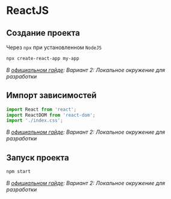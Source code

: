 # ReactJS
## Создание проекта
Через `npx` при установленном `NodeJS`
```sh
npx create-react-app my-app
```
_В [официальном гайде](https://ru.reactjs.org/tutorial/tutorial.html#setup-option-2-local-development-environment): Вариант 2: Локальное окружение для разработки_

## Импорт зависимостей
```js
import React from 'react';
import ReactDOM from 'react-dom';
import './index.css';
```
_В [официальном гайде](https://ru.reactjs.org/tutorial/tutorial.html#setup-option-2-local-development-environment): Вариант 2: Локальное окружение для разработки_

## Запуск проекта
```sh
npm start
```
_В [официальном гайде](https://ru.reactjs.org/tutorial/tutorial.html#setup-option-2-local-development-environment): Вариант 2: Локальное окружение для разработки_
